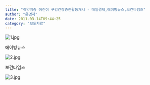 ```yaml
---
title: "취약계층 어린이 구강건강증진활동개시 - 매일경제,에이빙뉴스,보건타임즈"
author: "운영자"
date: 2011-03-14T09:44:25
category: "보도자료"
---
```


![1.jpg](/files/attach/images/1661/156/002/f67d7f019e0c6f0772510251a1b435ef.)

에이빙뉴스

![2.jpg](/files/attach/images/1661/156/002/465c423e3e2b49378faecebfefc5e6c6.)

보건타임즈

![3.jpg](/files/attach/images/1661/156/002/19fa3ce2e3bc10bb684f6ef870b7bf8d.)
